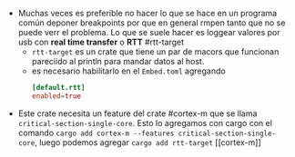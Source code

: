 - Muchas veces es preferible no hacer lo que se hace en un programa común deponer breakpoints por que en general rmpen tanto que no se puede verr el problema. Lo que se suele hacer es loggear valores por usb con **real time transfer** o **RTT** #rtt-target
	- `rtt-target` es un crate que tiene un par de macors que funcionan pareciido al println para mandar datos al host.
	- es necesario habilitarlo en el `Embed.toml` agregando
	  ```toml
	  [default.rtt]
	  enabled=true
	  ```
- Este crate necesita un feature del crate #cortex-m que se llama `critical-section-single-core`. Esto lo agregamos con cargo con el comando `cargo add cortex-m --features critical-section-single-core`, luego podemos agregar `cargo add rtt-target` [[cortex-m]]